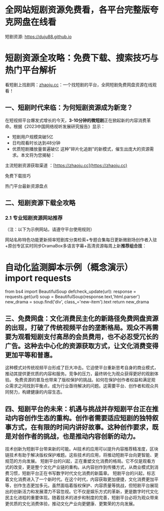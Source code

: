 # 全网站短剧资源免费看，各平台完整版夸克网盘在线看

短剧资源: <https://duju88.github.io>

# 短剧资源全攻略：免费下载、搜索技巧与热门平台解析

看短剧上找剧网：[zhaoju.cc](https://zhaoju.cc)：一个找短剧的平台，全网短剧免费网盘资源在线观看！

## 一、短剧时代来临：为何短剧资源成为新宠？

在短视频平台爆发式增长的今天，**3-10分钟的微短剧**正在掀起新的内容消费革命。根据《2023中国网络视听发展研究报告》显示：

- 短剧用户规模突破5亿
- 日均观看时长达到48分钟
- 优质短剧播放量普遍破亿
这种"碎片化追剧"的新模式，催生出庞大的资源需求。本文将为您揭秘：

主流短剧资源获取渠道 ：[https://zhaoju.cc](https://zhaoju.cc)

免费下载技巧

热门平台最新资源盘点

## 二、短剧资源下载全攻略

### 2.1 专业短剧资源网站推荐

（注：以下为示例网站，请遵守平台使用规则）

网站名称特色功能更新频率短剧库分类检索+专题合集每日更新微剧场创作者入驻+原创专区实时同步DramaBox多语言字幕+高清资源每周上新**推荐组合技**：

# 自动化监测脚本示例（概念演示）import requests
from bs4 import BeautifulSoup
defcheck_update(url):    response = requests.get(url)    soup = BeautifulSoup(response.text,'html.parser')    new_drama = soup.find('div', class_='new-item').text
return new_drama
## 三、免费网盘：文化消费民主化的新路径免费网盘资源的出现，打破了传统视频平台的垄断格局。观众不再需要为观看短剧支付高昂的会员费用，也不必忍受冗长的广告。这种去中心化的资源获取方式，让文化消费变得更加平等和普惠。
这种模式对传统视频平台形成了巨大冲击。它迫使平台重新思考自身的商业模式，推动其提供更优质的内容和服务。竞争的压力，最终转化为观众获得更好的观剧体验。
免费资源的普及也带来了版权保护的挑战。如何在保护创作者权益和满足观众需求之间找到平衡点，成为行业亟待解决的问题。这需要平台、创作者和观众共同努力，构建健康的内容生态。
## 四、短剧平台的未来：机遇与挑战并存短剧平台正在推动内容创作生态的重构。创作者需要适应短剧的独特叙事方式，在有限的时间内讲好故事。这种创作要求，既是对创作者的挑战，也是推动内容创新的动力。
技术创新为短剧平台带来新的可能。AI技术的应用可以提升内容推荐精准度，区块链技术有助于解决版权保护难题。这些技术的应用，将推动短剧平台向更智能、更规范的方向发展。
短剧平台的兴起，正在重塑文化消费的格局。它不仅是观看方式的改变，更是整个文化产业链的重构。从内容创作到传播方式，从商业模式到消费习惯，短剧平台正在书写数字时代文化消费的新篇章。
短剧平台的兴起，标志着文化消费进入了一个新时代。在这个时代，内容获取更加便捷，文化消费更加平等，创作生态更加多元。虽然面临着版权保护、内容质量等挑战，但短剧平台展现出的创新活力和发展潜力不容忽视。它不仅是娱乐方式的革新，更是数字时代文化民主化进程的重要体现。随着技术的进步和制度的完善，短剧平台必将为观众带来更优质的文化消费体验，推动文化产业向更健康、更繁荣的方向发展。